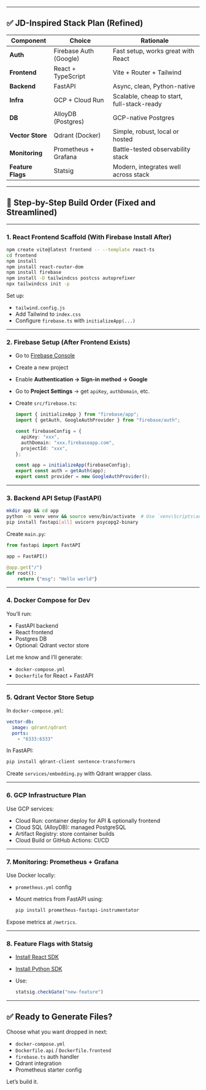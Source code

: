 
---

## ✅ JD-Inspired Stack Plan (Refined)

| Component         | Choice                 | Rationale                                  |
| ----------------- | ---------------------- | ------------------------------------------ |
| **Auth**          | Firebase Auth (Google) | Fast setup, works great with React         |
| **Frontend**      | React + TypeScript     | Vite + Router + Tailwind                   |
| **Backend**       | FastAPI                | Async, clean, Python-native                |
| **Infra**         | GCP + Cloud Run        | Scalable, cheap to start, full-stack-ready |
| **DB**            | AlloyDB (Postgres)     | GCP-native Postgres                        |
| **Vector Store**  | Qdrant (Docker)        | Simple, robust, local or hosted            |
| **Monitoring**    | Prometheus + Grafana   | Battle-tested observability stack          |
| **Feature Flags** | Statsig                | Modern, integrates well across stack       |

---

## 🔧 Step-by-Step Build Order (Fixed and Streamlined)

---

### **1. React Frontend Scaffold (With Firebase Install After)**

```bash
npm create vite@latest frontend -- --template react-ts
cd frontend
npm install
npm install react-router-dom
npm install firebase
npm install -D tailwindcss postcss autoprefixer
npx tailwindcss init -p
```

Set up:

* `tailwind.config.js`
* Add Tailwind to `index.css`
* Configure `firebase.ts` with `initializeApp(...)`

---

### **2. Firebase Setup (After Frontend Exists)**

* Go to [Firebase Console](https://console.firebase.google.com/)
* Create a new project
* Enable **Authentication → Sign-in method → Google**
* Go to **Project Settings** → get `apiKey`, `authDomain`, etc.
* Create `src/firebase.ts`:

  ```ts
  import { initializeApp } from "firebase/app";
  import { getAuth, GoogleAuthProvider } from "firebase/auth";

  const firebaseConfig = {
    apiKey: "xxx",
    authDomain: "xxx.firebaseapp.com",
    projectId: "xxx",
  };

  const app = initializeApp(firebaseConfig);
  export const auth = getAuth(app);
  export const provider = new GoogleAuthProvider();
  ```

---

### **3. Backend API Setup (FastAPI)**

```bash
mkdir app && cd app
python -m venv venv && source venv/bin/activate  # Use `venv\Scripts\activate` on Windows
pip install fastapi[all] uvicorn psycopg2-binary
```

Create `main.py`:

```python
from fastapi import FastAPI

app = FastAPI()

@app.get("/")
def root():
    return {"msg": "Hello world"}
```

---

### **4. Docker Compose for Dev**

You’ll run:

* FastAPI backend
* React frontend
* Postgres DB
* Optional: Qdrant vector store

Let me know and I’ll generate:

* `docker-compose.yml`
* `Dockerfile` for React + FastAPI

---

### **5. Qdrant Vector Store Setup**

In `docker-compose.yml`:

```yaml
vector-db:
  image: qdrant/qdrant
  ports:
    - "6333:6333"
```

In FastAPI:

```bash
pip install qdrant-client sentence-transformers
```

Create `services/embedding.py` with Qdrant wrapper class.

---

### **6. GCP Infrastructure Plan**

Use GCP services:

* Cloud Run: container deploy for API & optionally frontend
* Cloud SQL (AlloyDB): managed PostgreSQL
* Artifact Registry: store container builds
* Cloud Build or GitHub Actions: CI/CD

---

### **7. Monitoring: Prometheus + Grafana**

Use Docker locally:

* `prometheus.yml` config
* Mount metrics from FastAPI using:

  ```bash
  pip install prometheus-fastapi-instrumentator
  ```

Expose metrics at `/metrics`.

---

### **8. Feature Flags with Statsig**

* [Install React SDK](https://docs.statsig.com/client/javascript)
* [Install Python SDK](https://docs.statsig.com/server/python)
* Use:

  ```ts
  statsig.checkGate("new-feature")
  ```

---

## ✅ Ready to Generate Files?

Choose what you want dropped in next:

* `docker-compose.yml`
* `Dockerfile.api` / `Dockerfile.frontend`
* `firebase.ts` auth handler
* Qdrant integration
* Prometheus starter config

Let’s build it.
